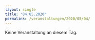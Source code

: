 ```yaml
---
layout: single
title: "04.05.2020"
permalink: /veranstaltungen/2020/05/04/
---
```


Keine Veranstaltung an diesem Tag.
